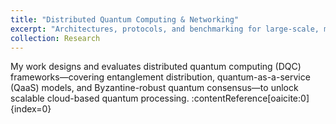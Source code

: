 ```yaml
---
title: "Distributed Quantum Computing & Networking"
excerpt: "Architectures, protocols, and benchmarking for large-scale, modular, and resource-efficient quantum networks.<br/><img src='/images/research_dqc.png'>"
collection: Research
---
```


My work designs and evaluates distributed quantum computing (DQC) frameworks—covering entanglement distribution, quantum-as-a-service (QaaS) models, and Byzantine-robust quantum consensus—to unlock scalable cloud-based quantum processing. :contentReference[oaicite:0]{index=0}
